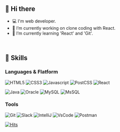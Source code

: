 <!--
![header](https://capsule-render.vercel.app/api?type=waving&color=gradient&height=200&section=header&text=sonayaa&fontSize=70&fontAlignY=35)
-->

## 👋 Hi there
- 💻 I'm web developer.
- 🔭 I’m currently working on clone coding with React.
- 🌱 I’m currently learning 'React' and 'Git'.
<br/>

## 💪 Skills
### Languages & Flatform
<img alt="HTML5" src ="https://img.shields.io/badge/HTML5-E34F26.svg?&style=for-the-badge&logo=HTML5&logoColor=white"/> <img alt="CSS3" src ="https://img.shields.io/badge/CSS3-1572B6.svg?&style=for-the-badge&logo=CSS3&logoColor=white"/> <img alt="Javascript" src ="https://img.shields.io/badge/Javascript-F7DF1E.svg?&style=for-the-badge&logo=Javascript&logoColor=white"/> 
<img alt="PostCSS" src ="https://img.shields.io/badge/PostCSS-DD3A0A.svg?&style=for-the-badge&logo=PostCSS&logoColor=white"/> <img alt="React" src ="https://img.shields.io/badge/React-0088CC.svg?&style=for-the-badge&logo=React&logoColor=white"/>

<img alt="Java" src ="https://img.shields.io/badge/Java-007396.svg?&style=for-the-badge&logo=Java&logoColor=white"/> <img alt="Oracle" src ="https://img.shields.io/badge/Oracle-F80000.svg?&style=for-the-badge&logo=Oracle&logoColor=white"/> <img alt="MySQL" src ="https://img.shields.io/badge/MySQL-4479A1.svg?&style=for-the-badge&logo=MySQL&logoColor=white"/> <img alt="MsSQL" src ="https://img.shields.io/badge/MsSQL-CC2927.svg?&style=for-the-badge&logo=MicrosoftSQLServer&logoColor=white"/>

### Tools
<img alt="Git" src ="https://img.shields.io/badge/Git-F05032.svg?&style=for-the-badge&logo=Git&logoColor=white"/> <img alt="Slack" src ="https://img.shields.io/badge/Slack-4A154B.svg?&style=for-the-badge&logo=Slack&logoColor=white"/> <img alt="IntelliJ" src ="https://img.shields.io/badge/IntelliJ-000000.svg?&style=for-the-badge&logo=IntelliJIDEA&logoColor=white"/> <img alt="VsCode" src ="https://img.shields.io/badge/VsCode-007ACC.svg?&style=for-the-badge&logo=VisualStudio&logoColor=white"/> <img alt="Postman" src ="https://img.shields.io/badge/Postman-FF6C37.svg?&style=for-the-badge&logo=Postman&logoColor=white"/>

[![Hits](https://hits.seeyoufarm.com/api/count/incr/badge.svg?url=https%3A%2F%2Fgithub.com%2Fsonayaa&count_bg=%2379C83D&title_bg=%23555555&icon=&icon_color=%23E7E7E7&title=hits&edge_flat=false)](https://hits.seeyoufarm.com)

